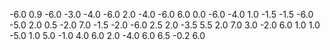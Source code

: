 -6.0 0.9 -6.0
-3.0 -4.0 -6.0
2.0 -4.0 -6.0
6.0 0.0 -6.0
-4.0 1.0 -1.5
-1.5 -6.0 -5.0
2.0 0.5 -2.0
7.0 -1.5 -2.0
-6.0 2.5 2.0
-3.5 5.5 2.0
7.0 3.0 -2.0
6.0 1.0 1.0
-5.0 1.0 5.0
-1.0 4.0 6.0
2.0 -4.0 6.0
6.5 -0.2 6.0